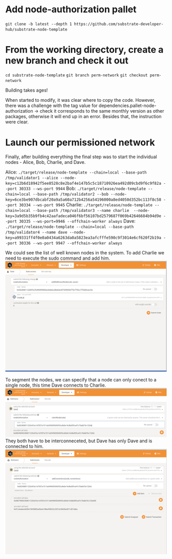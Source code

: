 # Add node-authorization pallet
`git clone -b latest --depth 1 https://github.com/substrate-developer-hub/substrate-node-template`
# From the working directory, create a new branch and check it out
`cd substrate-node-template`
`git branch perm-network`
`git checkout perm-network`

Building takes ages!

When started to modify, it was clear where to copy the code. However, there was a challenge with the tag value for dependencies.pallet-node-authorization -> check it corresponds to the same monthly version as other packages, otherwise it will end up in an error. Besides that, the instruction were clear.


# Launch our permissioned network
Finally, after building everything the final step was to start the individual nodes - Alice, Bob, Charlie, and Dave.

Alice: `./target/release/node-template --chain=local --base-path /tmp/validator1 --alice --node-key=c12b6d18942f5ee8528c8e2baf4e147b5c5c18710926ea492d09cbd9f6c9f82a --port 30333 --ws-port 9944`
Bob: `./target/release/node-template --chain=local --base-path /tmp/validator2 --bob --node-key=6ce3be907dbcabf20a9a5a60a712b4256a54196000a8ed4050d352bc113f8c58 --port 30334 --ws-port 9945`
Charlie: `./target/release/node-template --chain=local --base-path /tmp/validator3 --name charlie  --node-key=3a9d5b35b9fb4c42aafadeca046f6bf56107bd2579687f069b42646684b94d9e --port 30335 --ws-port=9946 --offchain-worker always`
Dave: `./target/release/node-template --chain=local --base-path /tmp/validator4 --name dave --node-key=a99331ff4f0e0a0434a6263da0a5823ea3afcfffe590c9f3014e6cf620f2b19a --port 30336 --ws-port 9947 --offchain-worker always`

We could see the list of well known nodes in the system. To add Charlie we need to execute the sudo command and add him. ![Adding Charlie](https://github.com/pannetusil/polkadot_hack/blob/main/figs/Tut3_addingSudo.PNG)

To segment the nodes, we can specify that a node can only conect to a single node, this time Dave connects to Charlie. ![Claim Node](https://github.com/pannetusil/polkadot_hack/blob/main/figs/Tut3_claimNode.PNG)
They both have to be interconneceted, but Dave has only Dave and is connected to him. ![Chaining Dave](https://github.com/pannetusil/polkadot_hack/blob/main/figs/Tut3_catchingup.PNG)